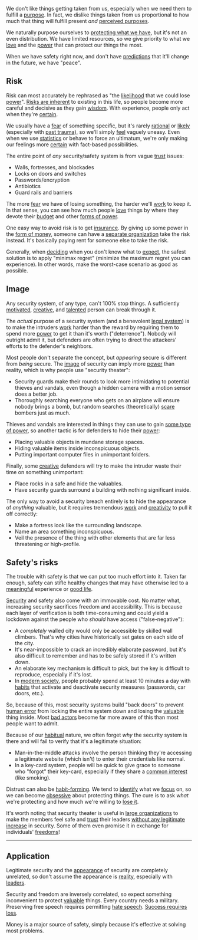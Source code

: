 
We don't like things getting taken from us, especially when we need them to fulfill a [purpose](purpose.md). In fact, we dislike things taken from us proportional to how much that thing will fulfill present *and* [perceived purposes](power.md).

We naturally purpose ourselves to [protecting what we have](safety-security.md), but it's not an even distribution. We have limited resources, so we give priority to what we [love](people-love.md) and the [power](power.md) that can protect our things the most.

When we have safety right now, and don't have [predictions](imagination.md) that it'll change in the future, we have "peace".

## Risk

Risk can most accurately be rephrased as "the [likelihood](imagination.md) that we could lose [power](power.md)". [Risks are inherent](trust.md) to existing in this life, so people become more careful and decisive as they gain [wisdom](understanding.md). With experience, people only act when they're [certain](understanding-certainty.md).

We usually have a [fear](mind-feelings-fear.md) of something specific, but it's rarely [rational](logic.md) or [likely](math.md) (especially with [past trauma](hardship-ptsd.md)), so we'll simply [feel](mind-feelings.md) vaguely uneasy. Even when we use [statistics](math.md) or behave to force an ultimatum, we're only making our feelings more [certain](understanding-certainty.md) with fact-based possibilities.

The entire point of *any* security/safety system is from vague [trust](trust.md) issues:

- Walls, fortresses, and blockades
- Locks on doors and switches
- Passwords/encryption
- Antibiotics
- Guard rails and barriers

The more [fear](mind-feelings-fear.md) we have of losing something, the harder we'll [work](mind-creativity-results.md) to keep it. In that sense, you can see how much people [love](people-love.md) things by where they devote their [budget](money-3_budget.md) and other [forms of power](power-types.md).

One easy way to avoid risk is to get [insurance](insurance.md). By giving up some power in the [form of money](power-types.md), someone can have a [separate organization](groups-large.md) take the risk instead. It's basically paying rent for someone else to take the risk.

Generally, when [deciding](decisions.md) when you don't know what to [expect](imagination.md), the safest solution is to apply "minimax regret" (minimize the maximum regret you can experience). In other words, make the worst-case scenario as good as possible.

## Image

Any security system, of any type, can't 100% stop things. A sufficiently [motivated](purpose.md), [creative](mind-creativity.md), and [talented](humanity.md) person can break through it.

The *actual* purpose of a security system (and a benevolent [legal system](people-boundaries.md)) is to make the intruders [work](mind-creativity-results.md) harder than the reward by requiring them to spend more [power](power.md) to get it than it's worth ("deterrence"). Nobody will outright admit it, but defenders are often trying to direct the attackers' efforts to the defender's neighbors.

Most people don't separate the concept, but *appearing* secure is different from *being* secure. The [image](image.md) of security can imply more [power](power.md) than reality, which is why people use "security theater":

- Security guards make their rounds to look more intimidating to potential thieves and vandals, even though a hidden camera with a motion sensor does a better job.
- Thoroughly searching everyone who gets on an airplane will ensure nobody brings a bomb, but random searches (theoretically) [scare](mind-feelings-fear.md) bombers just as much.

Thieves and vandals are interested in things they can use to gain [some type of power](power-types.md), so another tactic is for defenders to hide their [power](power.md):

- Placing valuable objects in mundane storage spaces.
- Hiding valuable items inside inconspicuous objects.
- Putting important computer files in unimportant folders.

Finally, some [creative](mind-creativity.md) defenders will try to make the intruder waste their time on something unimportant:

- Place rocks in a safe and hide the valuables.
- Have security guards surround a building with nothing significant inside.

The only way to avoid a security breach entirely is to hide the appearance of *anything* valuable, but it requires tremendous [work](mind-creativity-results.md) and [creativity](mind-creativity.md) to pull it off correctly:

- Make a fortress look like the surrounding landscape.
- Name an area something inconspicuous.
- Veil the presence of the thing with other elements that are far less threatening or high-profile.

## Safety's risks

The trouble with safety is that we can put too much effort into it. Taken far enough, safety can stifle healthy changes that may have otherwise led to a [meaningful](meaning.md) experience or [good life](goodlife.md).

[Security](safety-security.md) and safety also come with an immovable cost. No matter what, increasing security sacrifices freedom and accessibility. This is because each layer of verification is both time-consuming and could yield a lockdown against the people who *should* have access ("false-negative"):

- A *completely* walled city would only be accessible by skilled wall climbers. That's why cities have historically set gates on each side of the city.
- It's near-impossible to crack an incredibly elaborate password, but it's also difficult to remember and has to be safely stored if it's written down.
- An elaborate key mechanism is difficult to pick, but the key is difficult to reproduce, especially if it's lost.
- In [modern society](technology.md), people probably spend at least 10 minutes a day with [habits](habits.md) that activate and deactivate security measures (passwords, car doors, etc.).

So, because of this, most security systems build "back doors" to prevent [human error](humanity.md) from locking the entire system down and losing the [valuable](values.md) thing inside. Most [bad actors](morality-evil.md) become far more aware of this than most people want to admit.

Because of our [habitual](habits.md) nature, we often forget *why* the security system is there and will fail to verify that it's a legitimate situation:

- Man-in-the-middle attacks involve the person thinking they're accessing a legitimate website (which isn't) to enter their credentials like normal.
- In a key-card system, people will be quick to give grace to someone who "forgot" their key-card, especially if they share a [common interest](people-friends.md) (like smoking).

Distrust can also be [habit-forming](habits.md). We tend to [identify](identity.md) what we [focus](purpose.md) on, so we can become [obsessive](addiction.md) about protecting things. The cure is to ask *what* we're protecting and how much we're willing to [lose it](mind-feelings-fear.md).

It's worth noting that security theater is useful in [large organizations](groups-large.md) to make the members feel safe and [trust](trust.md) their leaders [without any legitimate increase](image-distortion.md) in security. Some of them even promise it in exchange for individuals' [freedoms](decisions.md)!

* * * * *

## Application

Legitimate security and the [appearance](image.md) of security are completely unrelated, so don't assume the appearance is [reality](reality.md), especially with [leaders](groups-large.md).

Security and freedom are inversely correlated, so expect something inconvenient to protect [valuable](values.md) things. Every country needs a military. Preserving free speech requires permitting [hate speech](leftism.md). [Success requires loss](success-5_persevering.md).

Money is a major source of safety, simply because it's effective at solving most problems.
